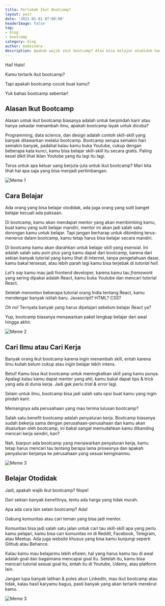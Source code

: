 ```yaml
---
title: Perlukah Ikut Bootcamp?
layout: post
date: '2021-01-01 07:00:00'
headerImage: false
tag:
- blog
- bootcamp
category: blog
author: madeindra
description: Apakah wajib ikut bootcamp? Atau bisa belajar otodidak hanya bermodal Youtube? 
---
```


Hai! Halo!

Kamu tertarik ikut bootcamp? 

Tapi apakah bootcamp cocok buat kamu?

Yuk bahas bootcamp sebentar!

## Alasan Ikut Bootcamp

Alasan untuk ikut bootcamp biasanya adalah untuk berpindah karir atau hanya sekadar menambah ilmu, apakah bootcamp layak untuk dicoba? 

Programming, data science, dan design adalah contoh skill-skill yang banyak ditawarkan melalui bootcamp. Bootcamp serupa semakin hari semakin banyak, padahal kalau kamu buka Youtube, cukup dengan beberapa kata kunci, kamu bisa belajar skill-skill itu secara gratis. Paling kesel dikit lihat iklan Youtube yang itu lagi itu lagi.

Terus untuk apa keluar uang berjuta-juta untuk ikut bootcamp? Mari kita lihat hal apa saja yang bisa menjadi pertimbangan.

![Meme 1](https://madeindra.github.io/assets/memes/youtube-bootcamp.jpeg)

## Cara Belajar

Ada orang yang bisa belajar otodidak, ada juga orang yang sulit banget belajar kecuali ada paksaan.

Di bootcamp, kamu akan mendapat mentor yang akan membimbing kamu, buat kamu yang sulit belajar mandiri, mentor ini akan jadi salah satu dorongan kamu untuk belajar. Tapi jangan berharap untuk dibimbing terus-menerus dalam bootcamp, kamu tetap harus bisa belajar secara mandiri.

Di bootcamp kamu akan diarahkan untuk belajar skill yang esensial. Ini adalah salah satu poin plus yang kamu dapat dari bootcamp, karena dari sekian banyak tutorial yang kamu lihat di internet, tanpa pengetahuan dasar, kamu bakal tersesat, atau lebih parah lagi kamu bisa terjebak di *tutorial hell.*

*Let’s say* kamu mau jadi frontend developer, karena kamu tau *framework* yang sering dipakai adalah React, kamu buka Youtube dan mencari tutorial React. 

Setelah menonton beberapa tutorial orang India tentang React, kamu mendengar banyak istilah baru. Javascript? HTML? CSS?

*Oh no!* Ternyata banyak yang harus dipelajari sebelum belajar React ya?

Yup, bootcamp biasanya menawarkan paket lengkap belajar dari awal hingga akhir.

![Meme 2](https://madeindra.github.io/assets/memes/skip-react.jpg)

## Cari Ilmu atau Cari Kerja

Banyak orang ikut bootcamp karena ingin menambah skill, entah karena ilmu kuliah belum cukup atau ingin belajar lebih intens. 

Betul! Kamu bisa ikut bootcamp untuk meningkatkan skill yang kamu punya. Apalagi kalau kamu dapat mentor yang ahli, kamu bakal dapat tips & trick yang ada di dunia kerja. Jadi gak perlu *trial & error* lagi.

Selain untuk ilmu, bootcamp bisa jadi salah satu opsi buat kamu yang ingin pindah karir.

Memangnya ada perusahaan yang mau terima lulusan bootcamp? 

Salah satu benefit bootcamp adalah penyaluran kerja. Bootcamp biasanya sudah bekerja sama dengan perusahaan-perusahaan dan kamu akan disalurkan oleh bootcamp, ini bakal sangat memudahkan kamu dibanding mencari kerja sendiri, kan?

Nah, biarpun ada bootcamp yang menawarkan penyaluran kerja, kamu tetap harus mencari tau tentang berapa lama prosesnya dan apakah penyaluran kerjanya ke perusahaan yang sesuai keinginanmu. 

![Meme 3](https://madeindra.github.io/assets/memes/success-bootcamp.jpeg)

## Belajar Otodidak

Jadi, apakah wajib ikut bootcamp? Nope!

Dari sekian banyak benefitnya, tentu ada harga yang tidak murah.

Apa ada cara lain selain bootcamp? Ada!

Gabung komunitas atau cari teman yang bisa jadi mentor. 

Komunitas bisa jadi salah satu jalan untuk cari tau skill-skill apa yang perlu kamu pelajari, kamu bisa cari komunitas ini di Reddit, Facebook, Telegram, atau Meetup. Ada juga website khusus yang bisa kamu kunjungi seperti Github atau Behance.

Kalau kamu mau belajarmu lebih efisien, hal yang harus kamu tau di awal adalah goal dan bagaimana mencapai goal itu. Setelah itu, kamu bisa mencari tutorial sesuai goal itu, entah itu di Youtube, Udemy, atau platform lain.

Jangan lupa banyak latihan & poles akun LinkedIn, mau ikut bootcamp atau tidak, kalau hasil karyamu bagus, pasti banyak yang akan tertarik merekrut kamu.

![Meme 3](https://madeindra.github.io/assets/memes/distracted-bootcamp.jpeg)